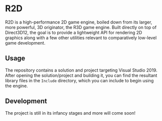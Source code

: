 # R2D
R2D is a high-performance 2D game engine, boiled down from its larger, more powerful, 3D originator, the R3D game engine. Built directly on top of Direct3D12,  the goal is to provide a lightweight API for rendering 2D graphics along with a few other utilities relevant to comparatively low-level game development.

## Usage
The repository contains a solution and project targeting Visual Studio 2019. After opening the solution/project and building it, you can find the resultant library files in the `Include` directory, which you can include to begin using the engine.
 
## Development
The project is still in its infancy stages and more will come soon!
